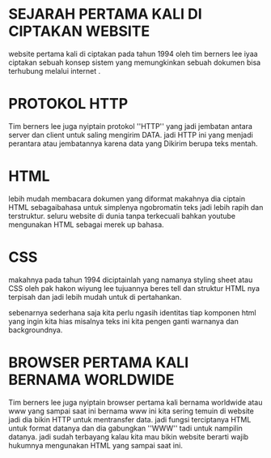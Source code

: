
# SEJARAH PERTAMA KALI DI CIPTAKAN WEBSITE
website  pertama kali di ciptakan  pada tahun 1994 oleh tim berners lee
iyaa ciptakan sebuah konsep sistem yang memungkinkan sebuah dokumen 
bisa terhubung melalui internet .

# PROTOKOL HTTP
Tim berners lee juga nyiptain protokol ''HTTP'' yang jadi jembatan antara server dan client untuk
saling mengirim DATA. jadi HTTP ini yang menjadi perantara atau jembatannya karena 
data yang Dikirim berupa teks mentah. 

# HTML
lebih mudah membacara dokumen yang diformat makahnya dia ciptain HTML sebagaibahasa untuk simplenya ngobromatin teks jadi lebih rapih dan terstruktur. seluru website di dunia tanpa terkecuali bahkan  youtube  mengunakan HTML  sebagai merek up bahasa.

# CSS
makahnya pada tahun 1994 diciptainlah yang namanya styling sheet atau CSS 
oleh pak hakon wiyung lee tujuannya beres tell dan struktur HTML nya terpisah
dan jadi lebih mudah untuk di pertahankan.

sebenarnya sederhana saja kita perlu ngasih identitas tiap komponen html yang ingin kita hias misalnya teks ini kita pengen ganti warnanya dan backgroundnya.

# BROWSER PERTAMA KALI  BERNAMA WORLDWIDE
Tim berners lee juga nyiptain browser pertama kali bernama worldwide atau www yang sampai
saat ini bernama www  ini kita sering temuin di website jadi dia bikin HTTP untuk mentransfer data.
jadi fungsi terciptanya HTML untuk format datanya dan dia gabungkan ''WWW'' tadi untuk nampilin datanya. jadi sudah terbayang kalau  kita mau bikin website berarti wajib hukumnya mengunakan HTML yang sampai saat ini.


